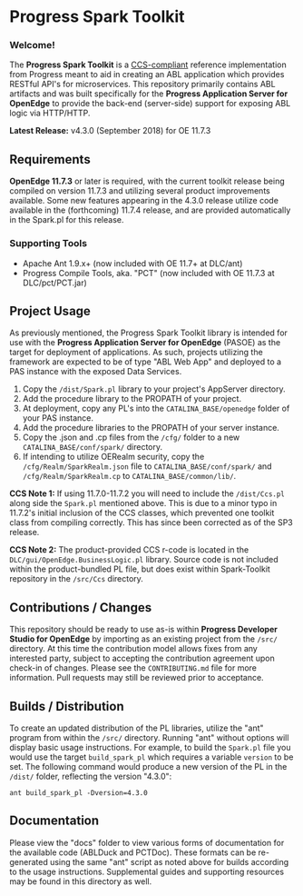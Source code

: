 # Progress Spark Toolkit

### Welcome!

The **Progress Spark Toolkit** is a [CCS-compliant](https://github.com/progress/CCS) reference implementation from Progress meant to aid in creating an ABL application which provides RESTful API's for microservices. This repository primarily contains ABL artifacts and was built specifically for the **Progress Application Server for OpenEdge** to provide the back-end (server-side) support for exposing ABL logic via HTTP/HTTP.

**Latest Release:** v4.3.0 (September 2018) for OE 11.7.3


## Requirements

**OpenEdge 11.7.3** or later is required, with the current toolkit release being compiled on version 11.7.3 and utilizing several product improvements available. Some new features appearing in the 4.3.0 release utilize code available in the (forthcoming) 11.7.4 release, and are provided automatically in the Spark.pl for this release.


### Supporting Tools

- Apache Ant 1.9.x+ (now included with OE 11.7+ at DLC/ant)
- Progress Compile Tools, aka. "PCT" (now included with OE 11.7.3 at DLC/pct/PCT.jar)


## Project Usage

As previously mentioned, the Progress Spark Toolkit library is intended for use with the **Progress Application Server for OpenEdge** (PASOE) as the target for deployment of applications. As such, projects utilizing the framework are expected to be of type "ABL Web App" and deployed to a PAS instance with the exposed Data Services.

1. Copy the `/dist/Spark.pl` library to your project's AppServer directory.
2. Add the procedure library to the PROPATH of your project.
3. At deployment, copy any PL's into the `CATALINA_BASE/openedge` folder of your PAS instance.
4. Add the procedure libraries to the PROPATH of your server instance.
5. Copy the .json and .cp files from the `/cfg/` folder to a new `CATALINA_BASE/conf/spark/` directory.
6. If intending to utilize OERealm security, copy the `/cfg/Realm/SparkRealm.json` file to `CATALINA_BASE/conf/spark/` and `/cfg/Realm/SparkRealm.cp` to `CATALINA_BASE/common/lib/`.

**CCS Note 1:** If using 11.7.0-11.7.2 you will need to include the `/dist/Ccs.pl` along side the `Spark.pl` mentioned above. This is due to a minor typo in 11.7.2's initial inclusion of the CCS classes, which prevented one toolkit class from compiling correctly. This has since been corrected as of the SP3 release.

**CCS Note 2:** The product-provided CCS r-code is located in the `DLC/gui/OpenEdge.BusinessLogic.pl` library. Source code is not included within the product-bundled PL file, but does exist within Spark-Toolkit repository in the `/src/Ccs` directory.


## Contributions / Changes

This repository should be ready to use as-is within **Progress Developer Studio for OpenEdge** by importing as an existing project from the `/src/` directory. At this time the contribution model allows fixes from any interested party, subject to accepting the contribution agreement upon check-in of changes. Please see the `CONTRIBUTING.md` file for more information. Pull requests may still be reviewed prior to acceptance.


## Builds / Distribution

To create an updated distribution of the PL libraries, utilize the "ant" program from within the `/src/` directory. Running "ant" without options will display basic usage instructions. For example, to build the `Spark.pl` file you would use the target `build_spark_pl` which requires a variable `version` to be set. The following command would produce a new version of the PL in the `/dist/` folder, reflecting the version "4.3.0":

    ant build_spark_pl -Dversion=4.3.0


## Documentation

Please view the "docs" folder to view various forms of documentation for the available code (ABLDuck and PCTDoc). These formats can be re-generated using the same "ant" script as noted above for builds according to the usage instructions. Supplemental guides and supporting resources may be found in this directory as well.
